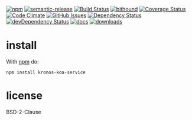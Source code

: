 [![npm](https://img.shields.io/npm/v/kronos-koa-service.svg)](https://www.npmjs.com/package/kronos-koa-service)
[![semantic-release](https://img.shields.io/badge/%20%20%F0%9F%93%A6%F0%9F%9A%80-semantic--release-e10079.svg)](https://github.com/Kronos-Integration/kronos-koa-service)
[![Build Status](https://secure.travis-ci.org/Kronos-Integration/kronos-koa-service.png)](http://travis-ci.org/Kronos-Integration/kronos-koa-service)
[![bithound](https://www.bithound.io/github/Kronos-Integration/kronos-koa-service/badges/score.svg)](https://www.bithound.io/github/Kronos-Integration/kronos-koa-service)
[![Coverage Status](https://coveralls.io/repos/Kronos-Integration/kronos-koa-service/badge.svg)](https://coveralls.io/r/Kronos-Integration/kronos-koa-service)
[![Code Climate](https://codeclimate.com/github/Kronos-Integration/kronos-koa-service/badges/gpa.svg)](https://codeclimate.com/github/Kronos-Integration/kronos-koa-service)
[![GitHub Issues](https://img.shields.io/github/issues/Kronos-Integration/kronos-koa-service.svg?style=flat-square)](https://github.com/Kronos-Integration/kronos-koa-service/issues)
[![Dependency Status](https://david-dm.org/Kronos-Integration/kronos-koa-service.svg)](https://david-dm.org/Kronos-Integration/kronos-koa-service)
[![devDependency Status](https://david-dm.org/Kronos-Integration/kronos-koa-service/dev-status.svg)](https://david-dm.org/Kronos-Integration/kronos-koa-service#info=devDependencies)
[![docs](http://inch-ci.org/github/Kronos-Integration/kronos-koa-service.svg?branch=master)](http://inch-ci.org/github/Kronos-Integration/kronos-koa-service)
[![downloads](http://img.shields.io/npm/dm/kronos-koa-service.svg?style=flat-square)](https://npmjs.org/package/kronos-koa-service)

install
=======

With [npm](http://npmjs.org) do:

```
npm install kronos-koa-service
```

license
=======

BSD-2-Clause
